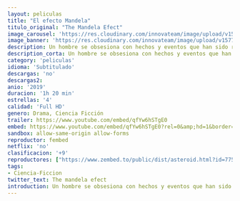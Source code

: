 ```yaml
---
layout: peliculas
title: "El efecto Mandela"
titulo_original: "The Mandela Efect"
image_carousel: 'https://res.cloudinary.com/innovateam/image/upload/v1577500657/mandela-min_uhxzg7.jpg'
image_banner: 'https://res.cloudinary.com/innovateam/image/upload/v1577500661/maxresdefault_2_-min_1_iowcal.jpg'
description: Un hombre se obsesiona con hechos y eventos que han sido recordados colectivamente por miles de personas. Al creer que los fenómenos son el síntoma de algo más grande, su obsesión eventualmente lo lleva a cuestionarse la realidad misma.
description_corta: Un hombre se obsesiona con hechos y eventos que han sido recordados colectivamente por miles de personas. Al creer que los fenómenos son el síntoma de algo más grande, su obsesión eventualmente lo lleva a cuestionarse la realidad misma.
category: 'peliculas'
idioma: 'Subtitulado'
descargas: 'no'
descargas2:
anio: '2019'
duracion: '1h 20 min'
estrellas: '4'
calidad: 'Full HD'
genero: Drama, Ciencia Ficción
trailer: https://www.youtube.com/embed/qfYw6hSTgE0
embed: https://www.youtube.com/embed/qfYw6hSTgE0?rel=0&amp;hd=1&border=0&wmode=opaque&enablejsapi=1&modestbranding=1&controls=1&showinfo=1
sandbox: allow-same-origin allow-forms
reproductor: fembed
netflix: 'no'
clasificacion: '+9'
reproductores: ["https://www.zembed.to/public/dist/asteroid.html?id=7753c21193486227cdd1714d2e461a7d&title=The%20Mandela%20Effect","https://gdriveplayer.co/embed2.php?link=nPexcO3oVjnNngxyoqgYMg8kMdh44TVUX3uEnRpfx0RH81OIZH2fKwuU3G6GO8Vdznkm7eXyBA2VEj%252BBOQkXWc1g8Xv8hRmwOvfOMfjnqJ81WqPaB51jQu6q%252F4HFBC4hFcixw9P3do2N%252FTZNVGrLUHysGnw4Lz9AS2Q%252Fu9SldH6TGa5CsS2EX0iksi2abI9VhJCVo6%252BJr8UeDd3pIjjieI","https://www.fembed.com/v/36j72im6meg4p40"]
tags:
- Ciencia-Ficcion
twitter_text: The mandela efect
introduction: Un hombre se obsesiona con hechos y eventos que han sido recordados colectivamente por miles de personas. Al creer que los fenómenos son el síntoma de algo más grande, su obsesión eventualmente lo lleva a cuestionarse la realidad misma.
---
```













